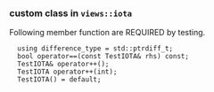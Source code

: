 ### custom class in `views::iota`

Following member function are REQUIRED by testing.
```
  using difference_type = std::ptrdiff_t;
  bool operator==(const TestIOTA& rhs) const;
  TestIOTA& operator++();
  TestIOTA operator++(int);
  TestIOTA() = default;
```

